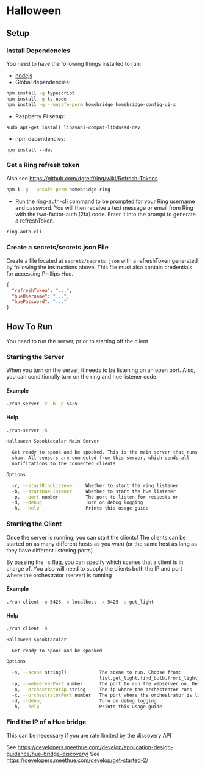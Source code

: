 # Halloween

## Setup

### Install Dependencies

You need to have the following things installed to run:

- [nodejs](https://nodejs.org/en/)
- Global dependencies:

```bash
npm install -g typescript
npm install -g ts-node
npm install -g --unsafe-perm homebridge homebridge-config-ui-x
```

- Raspberry Pi setup:
```
sudo apt-get install libavahi-compat-libdnssd-dev
```

- npm dependencies:

```
npm install --dev
```

### Get a Ring refresh token

Also see https://github.com/dgreif/ring/wiki/Refresh-Tokens

```bash
npm i -g --unsafe-perm homebridge-ring
```

- Run the ring-auth-cli command to be prompted for your Ring username and password. You will then receive a text message or email from Ring with the two-factor-auth (2fa) code. Enter it into the prompt to generate a refreshToken.

```bash
ring-auth-cli
```

### Create a secrets/secrets.json File

Create a file located at `secrets/secrets.json` with a refreshToken generated by following the instructions above. This file must also contain credentials for accessing Phillips Hue.

```json
{
  "refreshToken": "...",
  "hueUsername": "...",
  "huePassword": "..."
}
```

## How To Run

You need to run the server, prior to starting off the client

### Starting the Server

When you turn on the server, it needs to be listening on an open port. Also, you can conditionally turn on the ring and hue listener code.

#### Example

```sh
./run-server -r -b -p 5425
```

#### Help

```sh
./run-server -h

Halloween Spooktacular Main Server

  Get ready to spook and be spooked. This is the main server that runs the
  show. All sensors are connected from this server, which sends all
  notifications to the connected clients

Options

  -r, --startRingListener    Whether to start the ring listener
  -b, --startHueListener     Whether to start the hue listener
  -p, --port number          The port to listen for requests on
  -d, --debug                Turn on debug logging
  -h, --help                 Prints this usage guide
```

### Starting the Client

Once the server is running, you can start the clients! The clients can be started on as many different hosts as you want (or the same host as long as they have different listening ports).

By passing the `-s` flag, you can specify which scenes that a client is in charge of. You also will need to supply the clients both the IP and port where the orchestrator (server) is running

#### Example

```sh
./run-client -p 5426 -o localhost -x 5425 -s get_light
```


#### Help

```sh
./run-client -h

Halloween Spooktacular

  Get ready to spook and be spooked

Options

  -s, --scene string[]            The scene to run. Choose from:
                                  list,get_light,find_bulb,front_light_flicker,welcome_inside,photobooth_thunder,creepy_clown_shower,halloween_hallway,werewolf_door_jiggle,look_its_waffles,guest_bathroom,portal_to_hell
  -p, --webserverPort number      The port to run the webserver on. Defaults to (800)
  -o, --orchestratorIp string     The ip where the orchestrator runs
  -x, --orchestratorPort number   The port where the orchestrator is listening for requests on
  -d, --debug                     Turn on debug logging
  -h, --help                      Prints this usage guide
```
### Find the IP of a Hue bridge

This can be necessary if you are rate limited by the discovery API

See https://developers.meethue.com/develop/application-design-guidance/hue-bridge-discovery/
See https://developers.meethue.com/develop/get-started-2/
